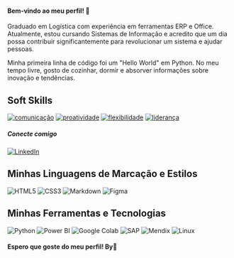 #### Bem-vindo ao meu perfil! 👋

Graduado em Logística com experiência em ferramentas ERP e Office. Atualmente, estou cursando Sistemas de Informação e acredito que um dia possa contribuir significantemente para revolucionar um sistema e ajudar pessoas.

Minha primeira linha de código foi um "Hello World" em Python. No meu tempo livre, gosto de cozinhar, dormir e absorver informações sobre inovação e tendências.

## Soft Skills

[![comunicação](https://img.shields.io/badge/comunicação-steelblue)](https://github.com/adalbertobelo/dio-lab-open-source)
[![proatividade](https://img.shields.io/badge/proatividade-purple)](https://github.com/adalbertobelo/dio-lab-open-source)
[![flexibilidade](https://img.shields.io/badge/flexibilidade-pink)](https://github.com/adalbertobelo/dio-lab-open-source)
[![liderança](https://img.shields.io/badge/liderança-orange)](https://github.com/adalbertobelo/dio-lab-open-source)

##### Conecte comigo

[![LinkedIn](https://img.shields.io/badge/LinkedIn-000?style=for-the-badge&logo=linkedin&logoColor=0E76A8)](https://www.linkedin.com/in/adalbertobelo/)

## Minhas Linguagens de Marcação e Estilos

![HTML5](https://img.shields.io/badge/HTML5-000?style=for-the-badge&logo=html5)
![CSS3](https://img.shields.io/badge/CSS3-000?style=for-the-badge&logo=css3&logoColor=264CE4)
![Markdown](https://img.shields.io/badge/Markdown-000?style=for-the-badge&logo=markdown)
![Figma](https://img.shields.io/badge/Figma-000?style=for-the-badge&logo=figma)

## Minhas Ferramentas e Tecnologias

![Python](https://img.shields.io/badge/Python-000?style=for-the-badge&logo=python)
![Power BI](https://img.shields.io/badge/Power%20BI-000?style=for-the-badge&logo=power-bi&logoColor=F2C811)
![Google Colab](https://img.shields.io/badge/Google%20Colab-000?style=for-the-badge&logo=google-colab&logoColor=F2C811)
![SAP](https://img.shields.io/badge/SAP-000?style=for-the-badge&logo=sap&logoColor=0E76A8)
![Mendix](https://img.shields.io/badge/Mendix-000?style=for-the-badge&logo=mendix)
![Linux](https://img.shields.io/badge/Linux-000?style=for-the-badge&logo=linux&logoColor=FCC624)


#### Espero que goste do meu perfil! By👋